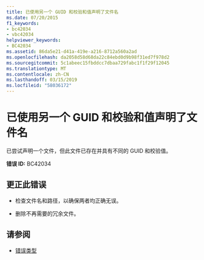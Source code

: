 ```yaml
---
title: 已使用另一个 GUID 和校验和值声明了文件名
ms.date: 07/20/2015
f1_keywords:
- bc42034
- vbc42034
helpviewer_keywords:
- BC42034
ms.assetid: 86da5e21-d41a-419e-a216-8712a560a2ad
ms.openlocfilehash: da2058d58d68da22c84ebd0d9b98f31ed7f978d2
ms.sourcegitcommit: 5c1abeec15fbddcc7dbaa729fabc1f1f29f12045
ms.translationtype: MT
ms.contentlocale: zh-CN
ms.lasthandoff: 03/15/2019
ms.locfileid: "58036172"
---
```

# <a name="file-name-already-declared-with-a-different-guid-and-checksum-value"></a>已使用另一个 GUID 和校验和值声明了文件名
已尝试声明一个文件，但此文件已存在并具有不同的 GUID 和校验值。  
  
 **错误 ID:** BC42034  
  
## <a name="to-correct-this-error"></a>更正此错误  
  
-   检查文件名和路径，以确保两者均正确无误。  
  
-   删除不再需要的冗余文件。  
  
## <a name="see-also"></a>请参阅

- [错误类型](../../visual-basic/programming-guide/language-features/error-types.md)
